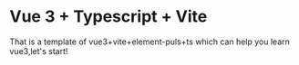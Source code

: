 <!--
 * @Author: atdow
 * @Date: 2021-04-21 18:10:55
 * @LastEditors: null
 * @LastEditTime: 2021-04-25 11:27:49
 * @Description: file content
-->

# Vue 3 + Typescript + Vite

That is a template of vue3+vite+element-puls+ts which can help you learn vue3,let's start!
